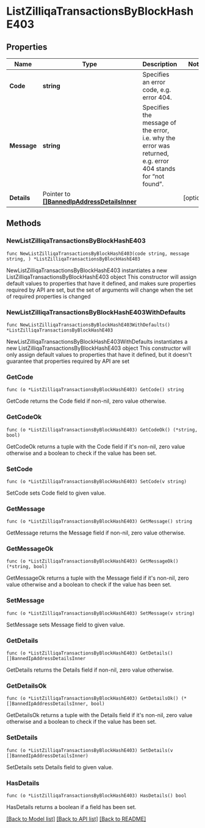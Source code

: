 # ListZilliqaTransactionsByBlockHashE403

## Properties

Name | Type | Description | Notes
------------ | ------------- | ------------- | -------------
**Code** | **string** | Specifies an error code, e.g. error 404. | 
**Message** | **string** | Specifies the message of the error, i.e. why the error was returned, e.g. error 404 stands for “not found”. | 
**Details** | Pointer to [**[]BannedIpAddressDetailsInner**](BannedIpAddressDetailsInner.md) |  | [optional] 

## Methods

### NewListZilliqaTransactionsByBlockHashE403

`func NewListZilliqaTransactionsByBlockHashE403(code string, message string, ) *ListZilliqaTransactionsByBlockHashE403`

NewListZilliqaTransactionsByBlockHashE403 instantiates a new ListZilliqaTransactionsByBlockHashE403 object
This constructor will assign default values to properties that have it defined,
and makes sure properties required by API are set, but the set of arguments
will change when the set of required properties is changed

### NewListZilliqaTransactionsByBlockHashE403WithDefaults

`func NewListZilliqaTransactionsByBlockHashE403WithDefaults() *ListZilliqaTransactionsByBlockHashE403`

NewListZilliqaTransactionsByBlockHashE403WithDefaults instantiates a new ListZilliqaTransactionsByBlockHashE403 object
This constructor will only assign default values to properties that have it defined,
but it doesn't guarantee that properties required by API are set

### GetCode

`func (o *ListZilliqaTransactionsByBlockHashE403) GetCode() string`

GetCode returns the Code field if non-nil, zero value otherwise.

### GetCodeOk

`func (o *ListZilliqaTransactionsByBlockHashE403) GetCodeOk() (*string, bool)`

GetCodeOk returns a tuple with the Code field if it's non-nil, zero value otherwise
and a boolean to check if the value has been set.

### SetCode

`func (o *ListZilliqaTransactionsByBlockHashE403) SetCode(v string)`

SetCode sets Code field to given value.


### GetMessage

`func (o *ListZilliqaTransactionsByBlockHashE403) GetMessage() string`

GetMessage returns the Message field if non-nil, zero value otherwise.

### GetMessageOk

`func (o *ListZilliqaTransactionsByBlockHashE403) GetMessageOk() (*string, bool)`

GetMessageOk returns a tuple with the Message field if it's non-nil, zero value otherwise
and a boolean to check if the value has been set.

### SetMessage

`func (o *ListZilliqaTransactionsByBlockHashE403) SetMessage(v string)`

SetMessage sets Message field to given value.


### GetDetails

`func (o *ListZilliqaTransactionsByBlockHashE403) GetDetails() []BannedIpAddressDetailsInner`

GetDetails returns the Details field if non-nil, zero value otherwise.

### GetDetailsOk

`func (o *ListZilliqaTransactionsByBlockHashE403) GetDetailsOk() (*[]BannedIpAddressDetailsInner, bool)`

GetDetailsOk returns a tuple with the Details field if it's non-nil, zero value otherwise
and a boolean to check if the value has been set.

### SetDetails

`func (o *ListZilliqaTransactionsByBlockHashE403) SetDetails(v []BannedIpAddressDetailsInner)`

SetDetails sets Details field to given value.

### HasDetails

`func (o *ListZilliqaTransactionsByBlockHashE403) HasDetails() bool`

HasDetails returns a boolean if a field has been set.


[[Back to Model list]](../README.md#documentation-for-models) [[Back to API list]](../README.md#documentation-for-api-endpoints) [[Back to README]](../README.md)


